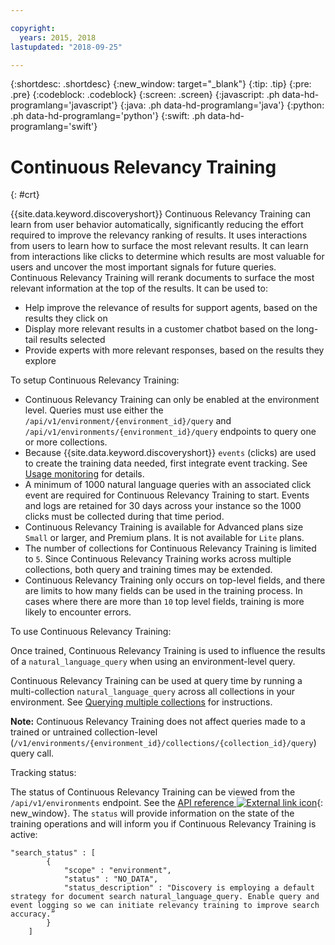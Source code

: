 ```yaml
---

copyright:
  years: 2015, 2018
lastupdated: "2018-09-25"

---
```


{:shortdesc: .shortdesc}
{:new_window: target="_blank"}
{:tip: .tip}
{:pre: .pre}
{:codeblock: .codeblock}
{:screen: .screen}
{:javascript: .ph data-hd-programlang='javascript'}
{:java: .ph data-hd-programlang='java'}
{:python: .ph data-hd-programlang='python'}
{:swift: .ph data-hd-programlang='swift'}

# Continuous Relevancy Training
{: #crt}

{{site.data.keyword.discoveryshort}} Continuous Relevancy Training can learn from user behavior automatically, significantly reducing the effort required to improve the relevancy ranking of results. It uses interactions from users to learn how to surface the most relevant results. It can learn from interactions like clicks to determine which results are most valuable for users and uncover the most important signals for future queries. Continuous Relevancy Training will rerank documents to surface the most relevant information at the top of the results. It can be used to:

- Help improve the relevance of results for support agents, based on the results they click on
- Display more relevant results in a customer chatbot based on the long-tail results selected 
- Provide experts with more relevant responses, based on the results they explore

To setup Continuous Relevancy Training:

- Continuous Relevancy Training can only be enabled at the environment level. Queries must use either the  `/api/v1/environment/{environment_id}/query` and `/api/v1/environments/{environment_id}/query` endpoints to query one or more collections.
- Because {{site.data.keyword.discoveryshort}} `events` (clicks) are used to create the training data needed, first integrate event tracking. See [Usage monitoring](/docs/services/discovery/feedback.html#usage) for details.
- A minimum of 1000 natural language queries with an associated click event are required for Continuous Relevancy Training to start. Events and logs are retained for 30 days across your instance so the 1000 clicks must be collected during that time period.
- Continuous Relevancy Training is available for Advanced plans size `Small` or larger, and Premium plans. It is not available for `Lite` plans.
- The number of collections for Continuous Relevancy Training is limited to `5`. Since Continuous Relevancy Training works across multiple collections, both query and training times may be extended.
- Continuous Relevancy Training only occurs on top-level fields, and there are limits to how many fields can be used in the training process. In cases where there are more than `10` top level fields, training is more likely to encounter errors. 

To use Continuous Relevancy Training:

Once trained, Continuous Relevancy Training is used to influence the results of a `natural_language_query` when using an environment-level query. 

Continuous Relevancy Training can be used at query time by running a multi-collection `natural_language_query` across all collections in your environment. See [Querying multiple collections](/docs/services/discovery/using.html#multiple-collections) for instructions. 

**Note:** Continuous Relevancy Training does not affect queries made to a trained or untrained collection-level (`/v1/environments/{environment_id}/collections/{collection_id}/query`) query call. 

Tracking status:

The status of Continuous Relevancy Training can be viewed from the `/api/v1/environments` endpoint. See the [API reference ![External link icon](../../icons/launch-glyph.svg "External link icon")](https://console.bluemix.net/apidocs/discovery#get-environment-info){: new_window}. The `status` will provide information on the state of the training operations and will inform you if Continuous Relevancy Training is active:

```
"search_status" : [
        {
            "scope" : "environment",
            "status" : "NO_DATA",
            "status_description" : "Discovery is employing a default strategy for document search natural_language_query. Enable query and event logging so we can initiate relevancy training to improve search accuracy.”
        }
    ]
```